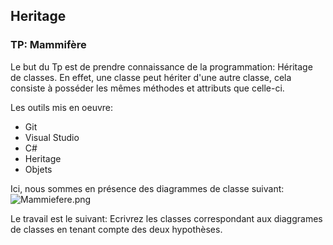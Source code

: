 ## Heritage ##
### TP: Mammifère ###

Le but du Tp est de prendre connaissance de la programmation: Héritage de classes.
En effet, une classe peut hériter d'une autre classe, cela consiste à posséder les mêmes méthodes et attributs que celle-ci.

Les outils mis en oeuvre:
* Git
* Visual Studio
* C#
* Heritage
* Objets

Ici, nous sommes en présence des diagrammes de classe suivant:
![Mammiefere.png](http://image.noelshack.com/fichiers/2018/42/5/1539941887-mammifere.png)

Le travail est le suivant:
Ecrivrez les classes correspondant aux diaggrames de classes en tenant compte des deux hypothèses.

